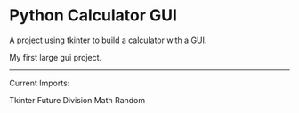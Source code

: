 # Python Calculator GUI

A project using tkinter to build a calculator with a GUI.

My first large gui project.

---

Current Imports:

<p>
Tkinter
Future Division
Math
Random
</p>